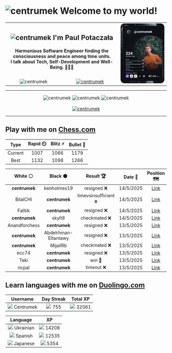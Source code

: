 <h1>
  <img
    src="https://emojis.slackmojis.com/emojis/images/1531849430/4246/blob-sunglasses.gif"
    width="30"
    alt="centrumek"
  />
  Welcome to my world!
</h1>

<table>
  <tbody>
    <tr>
      <td align="center" width="70%" colspan="2">
        <h2>
          <img
            src="https://raw.githubusercontent.com/MartinHeinz/MartinHeinz/master/wave.gif"
            width="30px"
            alt="centrumek"
          />
          I'm Paul Potaczała
        </h2>
        <h4>
          Harmonious Software Engineer finding the consciousness and peace among time units.
          <br/>
          I talk about Tech, Self-Development and Well-Being. 🌿🧘🚀
        </h4>
      </td>
      <td width="30%" rowspan="2">
        <a href="https://app.daily.dev/centrumek">
          <img
            src="./devcard.svg"
            alt="centrumek"
          />
        </a>
      </td>
    </tr>
    <tr align="center">
      <td>
        <img
          src="https://komarev.com/ghpvc/?username=centrumek&label=visitors&color=0e75b6&style=flat"
          alt="centrumek"
        >
      </td>
      <td>
        <a href="https://stackoverflow.com/users/14496012/centrumek">
          <img
            src="https://stackoverflow.com/users/flair/14496012.png?theme=dark"
            alt="centrumek"
          >
        </a>
      </td>
    </tr>
  </tbody>
</table>

---
<div align="center">
  <img 
    src="https://github-readme-stats.vercel.app/api?username=centrumek&show_icons=true&count_private=true&theme=dark&hide_border=true&hide=issues,contribs&bg_color=00000000"
    alt="centrumek"
  />
  <img
    src="https://github-readme-stats.vercel.app/api/top-langs/?username=centrumek&layout=compact&hide_border=true&theme=dark&bg_color=00000000&langs_count=6&exclude_repo=air-statistic-app"
    alt="centrumek"
  />
  <img 
    src="https://github-readme-streak-stats.herokuapp.com?user=centrumek&theme=dark&hide_border=true&background=FFFFFF00"
    alt="centrumek"
  />
  <br/>
  <br/>
  <a href="https://www.buymeacoffee.com/centrumek">
    <img
      src="https://cdn.buymeacoffee.com/buttons/v2/default-orange.png"
      height="50"
      width="210"
      alt="centrumek"
    />
  </a>
</div>

---

## Play with me on [Chess.com](https://www.chess.com/member/centrumek)

<div align="center">
<!--START_SECTION:chessStats-->
<!-- Automatically generated with https://github.com/Balastrong/chess-stats-action -->

| Type | Rapid ⏲️ | Blitz ⚡ | Bullet 🔫 |
|:---:|:---:|:---:|:---:|
| Current | 1007 | 1066 | 1179 |
| Best | 1132 | 1098 | 1266 |

| White ⚪ | Black ⚫ | Result 🏆 | Date 📅 | Position 🗺️ | Type 🕕 |
|:---:|:---:|:---:|:---:|:---:|:---:|
| **centrumek** | kenholmes19 | resigned ❌ | 14/5/2025 | <a href="http://www.ee.unb.ca/cgi-bin/tervo/fen.pl?select=8/8/4k3/8/5K2/3q4/8/8 w - - 6 60">Link</a> | Blitz |
| BilalCHI | **centrumek** | timevsinsufficient ⏸️ | 14/5/2025 | <a href="http://www.ee.unb.ca/cgi-bin/tervo/fen.pl?select=4Q3/5P2/6K1/3k4/8/8/8/8 w - - 3 63">Link</a> | Blitz |
| Falltik | **centrumek** | resigned ❌ | 14/5/2025 | <a href="http://www.ee.unb.ca/cgi-bin/tervo/fen.pl?select=8/8/2k5/5K2/2P5/3P4/1Q6/8 b - - 0 51">Link</a> | Blitz |
| **centrumek** | skylt8 | checkmated ❌ | 14/5/2025 | <a href="http://www.ee.unb.ca/cgi-bin/tervo/fen.pl?select=r3r1k1/p4ppp/8/8/1P2p1n1/P1N1P1Pb/1BPQ1PqP/R3R1K1 w - - 5 21">Link</a> | Blitz |
| Anandforchess | **centrumek** | resigned ❌ | 13/5/2025 | <a href="http://www.ee.unb.ca/cgi-bin/tervo/fen.pl?select=8/3k4/R7/8/3P4/1P6/6PP/6K1 b - - 0 34">Link</a> | Blitz |
| **centrumek** | Abdelrhman-Eltantawy | resigned ❌ | 13/5/2025 | <a href="http://www.ee.unb.ca/cgi-bin/tervo/fen.pl?select=6k1/p2b2pp/8/4r1P1/8/8/3K4/7r w - - 0 32">Link</a> | Blitz |
| **centrumek** | MijailRb | checkmated ❌ | 13/5/2025 | <a href="http://www.ee.unb.ca/cgi-bin/tervo/fen.pl?select=2k3rr/Bpp5/3b4/5p1p/4p1p1/3PR3/PPP1QPP1/R4K1q w - - 4 23">Link</a> | Blitz |
| ecc74 | **centrumek** | resigned ❌ | 13/5/2025 | <a href="http://www.ee.unb.ca/cgi-bin/tervo/fen.pl?select=Q7/ppkn3p/2p4B/3p4/8/3P1RP1/PPP1P2P/R5K1 b - - 0 24">Link</a> | Blitz |
| Teki | **centrumek** | win 🥇 | 13/5/2025 | <a href="http://www.ee.unb.ca/cgi-bin/tervo/fen.pl?select=r3k2r/pp2bppp/3p4/1Q2q3/1P2Pp2/P7/4NPPP/R4RK1 b kq - 2 17">Link</a> | Blitz |
| ricpal | **centrumek** | timeout ❌ | 13/5/2025 | <a href="http://www.ee.unb.ca/cgi-bin/tervo/fen.pl?select=8/6k1/8/8/3P4/6p1/2N3P1/7K b - - 0 60">Link</a> | Blitz |

<!--END_SECTION:chessStats-->
</div>

## Learn languages with me on [Duolingo.com](https://www.duolingo.com/profile/Centrumek)

<div align="center">
<!--START_SECTION:duolingoStats-->
<!-- Automatically generated with https://github.com/centrumek/duolingo-readme-stats-->

| Username | Day Streak | Total XP |
|:---:|:---:|:---:|
| <img src="https://raw.githubusercontent.com/centrumek/duolingo-readme-stats/main/assets/duolingo.png" height="12"> Centrumek | <img src="https://raw.githubusercontent.com/centrumek/duolingo-readme-stats/main/assets/streakinactive.svg" height="12"> 755 | <img src="https://raw.githubusercontent.com/centrumek/duolingo-readme-stats/main/assets/xp.svg" height="12"> 32061 | <img src="https://raw.githubusercontent.com/centrumek/duolingo-readme-stats/main/assets/xp.svg" height="12"> 0 |

| Language | XP |
|:---:|:---:|
| <img src="https://raw.githubusercontent.com/centrumek/duolingo-readme-stats/main/assets/langs/ukrainian.svg" height="12"> Ukrainian | <img src="https://raw.githubusercontent.com/centrumek/duolingo-readme-stats/main/assets/xp.svg" height="12"> 14208 |
| <img src="https://raw.githubusercontent.com/centrumek/duolingo-readme-stats/main/assets/langs/spanish.svg" height="12"> Spanish | <img src="https://raw.githubusercontent.com/centrumek/duolingo-readme-stats/main/assets/xp.svg" height="12"> 12535 |
| <img src="https://raw.githubusercontent.com/centrumek/duolingo-readme-stats/main/assets/langs/japanese.svg" height="12"> Japanese | <img src="https://raw.githubusercontent.com/centrumek/duolingo-readme-stats/main/assets/xp.svg" height="12"> 5354 |

<!--END_SECTION:duolingoStats-->
</div>
<!--
**centrumek/centrumek** is a ✨ _special_ ✨ repository because its `README.md` (this file) appears on your GitHub profile.

Here are some ideas to get you started:

- 🔭 I’m currently working on ...
- 🌱 I’m currently learning ...
- 👯 I’m looking to collaborate on ...
- 🤔 I’m looking for help with ...
- 💬 Ask me about ...
- 📫 How to reach me: ...
- 😄 Pronouns: ...
- ⚡ Fun fact: ...
-->
